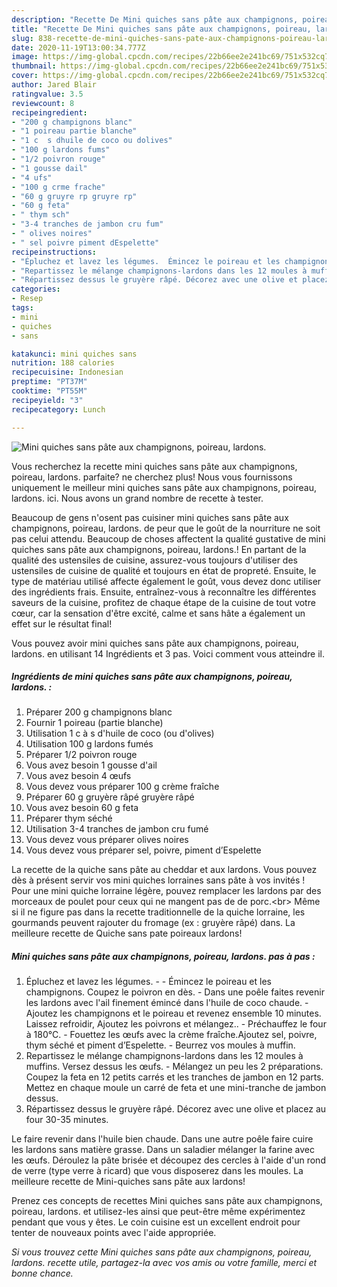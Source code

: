 ```yaml
---
description: "Recette De Mini quiches sans pâte aux champignons, poireau, lardons."
title: "Recette De Mini quiches sans pâte aux champignons, poireau, lardons."
slug: 838-recette-de-mini-quiches-sans-pate-aux-champignons-poireau-lardons
date: 2020-11-19T13:00:34.777Z
image: https://img-global.cpcdn.com/recipes/22b66ee2e241bc69/751x532cq70/mini-quiches-sans-pate-aux-champignons-poireau-lardons-photo-principale-de-la-recette.jpg
thumbnail: https://img-global.cpcdn.com/recipes/22b66ee2e241bc69/751x532cq70/mini-quiches-sans-pate-aux-champignons-poireau-lardons-photo-principale-de-la-recette.jpg
cover: https://img-global.cpcdn.com/recipes/22b66ee2e241bc69/751x532cq70/mini-quiches-sans-pate-aux-champignons-poireau-lardons-photo-principale-de-la-recette.jpg
author: Jared Blair
ratingvalue: 3.5
reviewcount: 8
recipeingredient:
- "200 g champignons blanc"
- "1 poireau partie blanche"
- "1 c  s dhuile de coco ou dolives"
- "100 g lardons fums"
- "1/2 poivron rouge"
- "1 gousse dail"
- "4 ufs"
- "100 g crme frache"
- "60 g gruyre rp gruyre rp"
- "60 g feta"
- " thym sch"
- "3-4 tranches de jambon cru fum"
- " olives noires"
- " sel poivre piment dEspelette"
recipeinstructions:
- "Épluchez et lavez les légumes.  Émincez le poireau et les champignons. Coupez le poivron en dès. Dans une poêle faites revenir les lardons avec l&#39;ail finement émincé dans l&#39;huile de coco chaude. Ajoutez les champignons et le poireau et revenez ensemble 10 minutes. Laissez refroidir, Ajoutez les poivrons et mélangez.. Préchauffez le four à 180°C. Fouettez les œufs avec la crème fraîche.Ajoutez sel, poivre, thym séché et piment d’Espelette. Beurrez vos moules à muffin."
- "Repartissez le mélange champignons-lardons dans les 12 moules à muffins. Versez dessus les œufs. Mélangez un peu les 2 préparations. Coupez la feta en 12 petits carrés et les tranches de jambon en 12 parts. Mettez en chaque moule un carré de feta et une mini-tranche de jambon dessus."
- "Répartissez dessus le gruyère râpé. Décorez avec une olive et placez au four 30-35 minutes."
categories:
- Resep
tags:
- mini
- quiches
- sans

katakunci: mini quiches sans 
nutrition: 188 calories
recipecuisine: Indonesian
preptime: "PT37M"
cooktime: "PT55M"
recipeyield: "3"
recipecategory: Lunch

---
```



![Mini quiches sans pâte aux champignons, poireau, lardons.](https://img-global.cpcdn.com/recipes/22b66ee2e241bc69/751x532cq70/mini-quiches-sans-pate-aux-champignons-poireau-lardons-photo-principale-de-la-recette.jpg)

Vous recherchez la recette mini quiches sans pâte aux champignons, poireau, lardons. parfaite? ne cherchez plus! Nous vous fournissons uniquement le meilleur mini quiches sans pâte aux champignons, poireau, lardons. ici. Nous avons un grand nombre de recette à tester.

Beaucoup de gens n'osent pas cuisiner mini quiches sans pâte aux champignons, poireau, lardons. de peur que le goût de la nourriture ne soit pas celui attendu. Beaucoup de choses affectent la qualité gustative de mini quiches sans pâte aux champignons, poireau, lardons.! En partant de la qualité des ustensiles de cuisine, assurez-vous toujours d'utiliser des ustensiles de cuisine de qualité et toujours en état de propreté. Ensuite, le type de matériau utilisé affecte également le goût, vous devez donc utiliser des ingrédients frais. Ensuite, entraînez-vous à reconnaître les différentes saveurs de la cuisine, profitez de chaque étape de la cuisine de tout votre cœur, car la sensation d'être excité, calme et sans hâte a également un effet sur le résultat final!

<!--inarticleads1-->

Vous pouvez avoir mini quiches sans pâte aux champignons, poireau, lardons. en utilisant 14 Ingrédients et 3 pas. Voici comment vous atteindre il.

##### Ingrédients de mini quiches sans pâte aux champignons, poireau, lardons. :

1. Préparer 200 g champignons blanc
1. Fournir 1 poireau (partie blanche)
1. Utilisation 1 c à s d&#39;huile de coco (ou d&#39;olives)
1. Utilisation 100 g lardons fumés
1. Préparer 1/2 poivron rouge
1. Vous avez besoin 1 gousse d&#39;ail
1. Vous avez besoin 4 œufs
1. Vous devez vous préparer 100 g crème fraîche
1. Préparer 60 g gruyère râpé gruyère râpé
1. Vous avez besoin 60 g feta
1. Préparer  thym séché
1. Utilisation 3-4 tranches de jambon cru fumé
1. Vous devez vous préparer  olives noires
1. Vous devez vous préparer  sel, poivre, piment d’Espelette


La recette de la quiche sans pâte au cheddar et aux lardons. Vous pouvez dès à présent servir vos mini quiches lorraines sans pâte à vos invités ! Pour une mini quiche lorraine légère, pouvez remplacer les lardons par des morceaux de poulet pour ceux qui ne mangent pas de de porc.&lt;br&gt; Même si il ne figure pas dans la recette traditionnelle de la quiche lorraine, les gourmands peuvent rajouter du fromage (ex : gruyère râpé) dans. La meilleure recette de Quiche sans pate poireaux lardons! 

<!--inarticleads2-->

##### Mini quiches sans pâte aux champignons, poireau, lardons. pas à pas :

1. Épluchez et lavez les légumes. -  - Émincez le poireau et les champignons. Coupez le poivron en dès. - Dans une poêle faites revenir les lardons avec l&#39;ail finement émincé dans l&#39;huile de coco chaude. - Ajoutez les champignons et le poireau et revenez ensemble 10 minutes. Laissez refroidir, Ajoutez les poivrons et mélangez.. - Préchauffez le four à 180°C. - Fouettez les œufs avec la crème fraîche.Ajoutez sel, poivre, thym séché et piment d’Espelette. - Beurrez vos moules à muffin.
1. Repartissez le mélange champignons-lardons dans les 12 moules à muffins. Versez dessus les œufs. - Mélangez un peu les 2 préparations. Coupez la feta en 12 petits carrés et les tranches de jambon en 12 parts. Mettez en chaque moule un carré de feta et une mini-tranche de jambon dessus.
1. Répartissez dessus le gruyère râpé. Décorez avec une olive et placez au four 30-35 minutes.


Le faire revenir dans l&#39;huile bien chaude. Dans une autre poêle faire cuire les lardons sans matière grasse. Dans un saladier mélanger la farine avec les œufs. Déroulez la pâte brisée et découpez des cercles à l&#39;aide d&#39;un rond de verre (type verre à ricard) que vous disposerez dans les moules. La meilleure recette de Mini-quiches sans pâte aux lardons! 

<!--inarticleads1-->

<p>
Prenez ces concepts de recettes Mini quiches sans pâte aux champignons, poireau, lardons. et utilisez-les ainsi que peut-être même expérimentez pendant que vous y êtes. Le coin cuisine est un excellent endroit pour tenter de nouveaux points avec l'aide appropriée.
</p>

<p>
<i>Si vous trouvez cette Mini quiches sans pâte aux champignons, poireau, lardons. recette utile, partagez-la avec vos amis ou votre famille, merci et bonne chance.</i>
</p>
